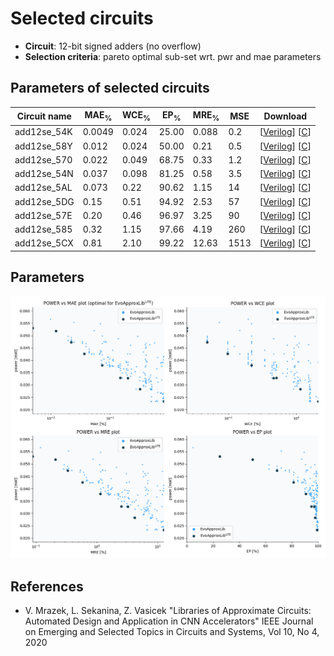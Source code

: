 
Selected circuits
===================
 - **Circuit**: 12-bit signed adders (no overflow)
 - **Selection criteria**: pareto optimal sub-set wrt. pwr and mae parameters

Parameters of selected circuits
----------------------------

| Circuit name | MAE<sub>%</sub> | WCE<sub>%</sub> | EP<sub>%</sub> | MRE<sub>%</sub> | MSE | Download |
| --- |  --- | --- | --- | --- | --- | --- | 
| add12se_54K | 0.0049 | 0.024 | 25.00 | 0.088 | 0.2 |  [[Verilog](add12se_54K.v)]  [[C](add12se_54K.c)] |
| add12se_58Y | 0.012 | 0.024 | 50.00 | 0.21 | 0.5 |  [[Verilog](add12se_58Y.v)]  [[C](add12se_58Y.c)] |
| add12se_570 | 0.022 | 0.049 | 68.75 | 0.33 | 1.2 |  [[Verilog](add12se_570.v)]  [[C](add12se_570.c)] |
| add12se_54N | 0.037 | 0.098 | 81.25 | 0.58 | 3.5 |  [[Verilog](add12se_54N.v)]  [[C](add12se_54N.c)] |
| add12se_5AL | 0.073 | 0.22 | 90.62 | 1.15 | 14 |  [[Verilog](add12se_5AL.v)]  [[C](add12se_5AL.c)] |
| add12se_5DG | 0.15 | 0.51 | 94.92 | 2.53 | 57 |  [[Verilog](add12se_5DG.v)]  [[C](add12se_5DG.c)] |
| add12se_57E | 0.20 | 0.46 | 96.97 | 3.25 | 90 |  [[Verilog](add12se_57E.v)]  [[C](add12se_57E.c)] |
| add12se_585 | 0.32 | 1.15 | 97.66 | 4.19 | 260 |  [[Verilog](add12se_585.v)]  [[C](add12se_585.c)] |
| add12se_5CX | 0.81 | 2.10 | 99.22 | 12.63 | 1513 |  [[Verilog](add12se_5CX.v)]  [[C](add12se_5CX.c)] |
    
Parameters
--------------
![Parameters figure](fig.png)

References
--------------
   - V. Mrazek, L. Sekanina, Z. Vasicek "Libraries of Approximate Circuits: Automated Design and Application in CNN Accelerators" IEEE Journal on Emerging and Selected Topics in Circuits and Systems, Vol 10, No 4, 2020

             